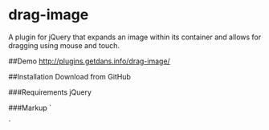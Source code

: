 # drag-image
A plugin for jQuery that expands an image within its container and allows for dragging using mouse and touch.

##Demo
http://plugins.getdans.info/drag-image/

##Installation
Download from GitHub

###Requirements
jQuery

###Markup
`
<script>
$(document).ready(function(){
    $('.image-container img').dragImage();
});
</script>

`
